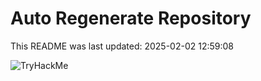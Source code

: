 # Auto Regenerate Repository

This README was last updated: 2025-02-02 12:59:08

 ![TryHackMe](https://tryhackme.com/badge/533634)